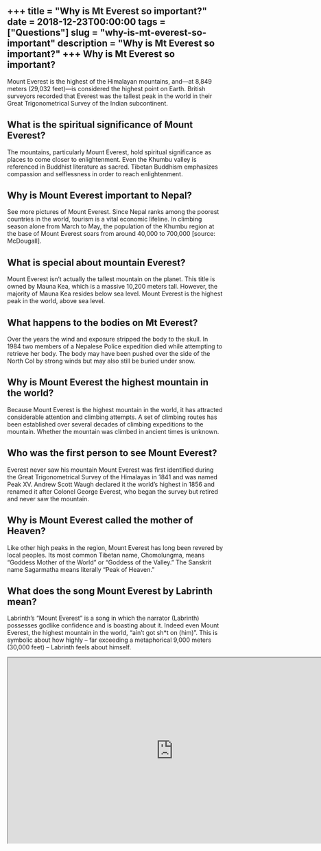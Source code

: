 +++
title = "Why is Mt Everest so important?"
date = 2018-12-23T00:00:00
tags = ["Questions"]
slug = "why-is-mt-everest-so-important"
description = "Why is Mt Everest so important?"
+++
Why is Mt Everest so important?
-------------------------------

Mount Everest is the highest of the Himalayan mountains, and—at 8,849 meters (29,032 feet)—is considered the highest point on Earth. British surveyors recorded that Everest was the tallest peak in the world in their Great Trigonometrical Survey of the Indian subcontinent.

What is the spiritual significance of Mount Everest?
----------------------------------------------------

The mountains, particularly Mount Everest, hold spiritual significance as places to come closer to enlightenment. Even the Khumbu valley is referenced in Buddhist literature as sacred. Tibetan Buddhism emphasizes compassion and selflessness in order to reach enlightenment.

Why is Mount Everest important to Nepal?
----------------------------------------

See more pictures of Mount Everest. Since Nepal ranks among the poorest countries in the world, tourism is a vital economic lifeline. In climbing season alone from March to May, the population of the Khumbu region at the base of Mount Everest soars from around 40,000 to 700,000 \[source: McDougall\].

What is special about mountain Everest?
---------------------------------------

Mount Everest isn’t actually the tallest mountain on the planet. This title is owned by Mauna Kea, which is a massive 10,200 meters tall. However, the majority of Mauna Kea resides below sea level. Mount Everest is the highest peak in the world, above sea level.

What happens to the bodies on Mt Everest?
-----------------------------------------

Over the years the wind and exposure stripped the body to the skull. In 1984 two members of a Nepalese Police expedition died while attempting to retrieve her body. The body may have been pushed over the side of the North Col by strong winds but may also still be buried under snow.

Why is Mount Everest the highest mountain in the world?
-------------------------------------------------------

Because Mount Everest is the highest mountain in the world, it has attracted considerable attention and climbing attempts. A set of climbing routes has been established over several decades of climbing expeditions to the mountain. Whether the mountain was climbed in ancient times is unknown.

Who was the first person to see Mount Everest?
----------------------------------------------

Everest never saw his mountain Mount Everest was first identified during the Great Trigonometrical Survey of the Himalayas in 1841 and was named Peak XV. Andrew Scott Waugh declared it the world’s highest in 1856 and renamed it after Colonel George Everest, who began the survey but retired and never saw the mountain.

Why is Mount Everest called the mother of Heaven?
-------------------------------------------------

Like other high peaks in the region, Mount Everest has long been revered by local peoples. Its most common Tibetan name, Chomolungma, means “Goddess Mother of the World” or “Goddess of the Valley.” The Sanskrit name Sagarmatha means literally “Peak of Heaven.”

What does the song Mount Everest by Labrinth mean?
--------------------------------------------------

Labrinth’s “Mount Everest” is a song in which the narrator (Labrinth) possesses godlike confidence and is boasting about it. Indeed even Mount Everest, the highest mountain in the world, “ain’t got sh\*t on (him)”. This is symbolic about how highly – far exceeding a metaphorical 9,000 meters (30,000 feet) – Labrinth feels about himself.

<iframe allow="accelerometer; autoplay; clipboard-write; encrypted-media; gyroscope; picture-in-picture" allowfullscreen="" class="__youtube_prefs__  epyt-is-override  no-lazyload" data-no-lazy="1" data-origheight="433" data-origwidth="770" data-skipgform_ajax_framebjll="" height="433" id="_ytid_66713" loading="lazy" src="https://www.youtube.com/embed/ajpcHWBuV18?enablejsapi=1&autoplay=0&cc_load_policy=0&cc_lang_pref=&iv_load_policy=1&loop=0&modestbranding=0&rel=1&fs=1&playsinline=0&autohide=2&theme=dark&color=red&controls=1&" title="YouTube player" width="770"></iframe>